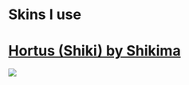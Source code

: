 # Skins I use

# [Hortus (Shiki) by Shikima](https://www.reddit.com/r/OsuSkins/comments/wr5dmg/hortus_shiki_skin_release_stdctbtaiko_169/)
![](https://i.imgur.com/CkhSVMv.jpeg)
